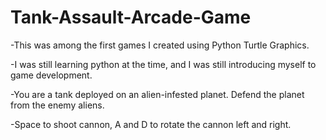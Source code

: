 # Tank-Assault-Arcade-Game

-This was among the first games I created using Python Turtle Graphics.

-I was still learning python at the time, and I was still introducing myself to game development. 

-You are a tank deployed on an alien-infested planet. Defend the planet from the enemy aliens.

-Space to shoot cannon, A and D to rotate the cannon left and right.
